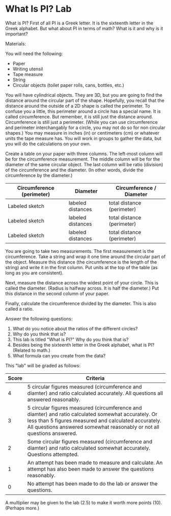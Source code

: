 # What Is PI? Lab

What is PI?  First of all PI is a Greek letter.  It is the sixteenth letter in the Greek alphabet.  But what about PI in terms of math?  What is it and why is it important?

Materials:

You will need the following:
* Paper
* Writing utensil
* Tape measure
* String
* Circular objects (toilet paper rolls, cans, bottles, etc.)

You will have cylindrical objects.  They are 3D, but you are going to find the distance around the circular part of the shape.  Hopefully, you recall that the distance around the outside of a 2D shape is called the perimeter.  To confuse you a little, this perimeter around a circle has a special name.  It is called circumference.  But remember, it is still just the distance around.  Circumference is still just a perimeter.  (While you can use circumference and perimeter interchangably for a circle, you may not do so for non circular shapes.)  You may measure in inches (in) or centimeters (cm) or whatever units the tape measure has.  You will work in groups to gather the data, but you will do the calculations on your own.

Create a table on your paper with three columns.  The left-most column will be for the circumference measurement.  The middle column will be for the diameter of the same circular object.  The last column will be ratio (division) of the circumference and the diameter.  (In other words, divide the circumference by the diameter.)

Circumference (perimeter) | Diameter | Circumference / Diameter
------ | ----------------- | ------------------
Labeled sketch | labeled distances | total distance (perimeter)
Labeled sketch | labeled distances | total distance (perimeter)
Labeled sketch | labeled distances | total distance (perimeter)

You are going to take two measurements.  The first measurement is the circumference.  Take a string and wrap it one time around the circular part of the object.  Measure this distance (the circumference is the length of the string) and write it in the first column.  Put units at the top of the table (as long as you are consistent).

Next, measure the distance across the widest point of your circle.  This is called the diameter.  (Radius is halfway across.  It is half the diameter.)  Put this distance in the second column of your paper.

Finally, calculate the circumference divided by the diameter.  This is also called a ratio.

Answer the following questions:

1. What do you notice about the ratios of the different circles?
2. Why do you think that is?
3. This lab is titled "What is PI?"  Why do you think that is?
4. Besides being the sixteenth letter in the Greek alphabet, what is PI?  (Related to math.)
5. What formula can you create from the data?

This "lab" will be graded as follows:

Score | Criteria
----- | --------
4 | 5 circular figures measured (circumference and diamter) and ratio calculated accurately.  All questions all answered reasonably.
3 | 5 circular figures measured (circumference and diamter) and ratio calculated somewhat accurately.  Or less than 5 figures measured and calculated accurately.  All questions answered somewhat reasonably or not all questions answered.
2 | Some circular figures measured (circumference and diamter) and ratio calculated somewhat accurately.  Questions attempted.
1 | An attempt has been made to measure and calculate.  An attempt has also been made to answer the questions reasonably.
0 | No attempt has been made to do the lab or answer the questions.

A multiplier may be given to the lab (2.5) to make it worth more points (10).  (Perhaps more.)
